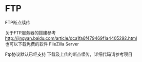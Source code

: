 # FTP
FTP断点续传

关于FTP服务器的搭建参考 http://jingyan.baidu.com/article/dca1fa6f479469f1a4405292.html 		
也可以下载免费的软件 FileZilla Server

Ftp协议默认已经支持 下载及上传的断点续传，详细代码请参考项目

